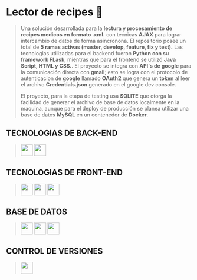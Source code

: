 #  Lector de recipes 📝
> Una solución desarrollada para la **lectura y procesamiento de recipes medicos en formato .xml.** con tecnicas **AJAX** para lograr intercambio de datos de forma asincronona.
> El repositorio posee un total de **5 ramas activas (master, develop, feature, fix y test).**
> Las tecnologias utilizadas para el backend fueron **Python con su framework FLask**, mientras que para el frontend se utilizó
> **Java Script, HTML y CSS.**. El proyecto se integra con **API's de google** para la comunicación directa con **gmail**; esto se logra con el protocolo de autenticacion de **google** llamado **OAuth2** que genera un **token** al leer el archivo **Credentials.json** generado en el google dev console.
>
> El proyecto, para la etapa de testing usa **SQLITE** que otorga la facilidad de generar el archivo de base de datos localmente en la maquina, aunque para el deploy de producción se planea utilizar una base de datos **MySQL** en un contenedor de **Docker**.

## TECNOLOGIAS DE BACK-END
> <a> <img width ='32px' src ='https://raw.githubusercontent.com/rahulbanerjee26/githubAboutMeGenerator/main/icons/python.svg'> </a>
> <a> <img width ='32px' src ='https://github.com/rahulbanerjee26/githubProfileReadmeGenerator/blob/main/icons/flask.svg'> </a>
## TECNOLOGIAS DE FRONT-END
> <a> <img width ='32px' src ='https://raw.githubusercontent.com/rahulbanerjee26/githubAboutMeGenerator/main/icons/javascript.svg'> </a>
> <a> <img width ='32px' src ='https://raw.githubusercontent.com/rahulbanerjee26/githubAboutMeGenerator/main/icons/css.svg'> </a>
> <a> <img width ='32px' src ='https://raw.githubusercontent.com/rahulbanerjee26/githubAboutMeGenerator/main/icons/html.svg'> </a>
## BASE DE DATOS
> <a> <img width ='32px' src ='https://github.com/rahulbanerjee26/githubProfileReadmeGenerator/blob/main/icons/mysql.svg'> </a>
> <a> <img width ='32px' src ='https://raw.githubusercontent.com/rahulbanerjee26/githubAboutMeGenerator/main/icons/sqlite.svg'> </a>
> <a> <img width ='32px' src ='https://github.com/rahulbanerjee26/githubProfileReadmeGenerator/blob/main/icons/docker.svg'> </a>
## CONTROL DE VERSIONES
> <a> <img width ='32px' src ='https://github.com/rahulbanerjee26/githubProfileReadmeGenerator/blob/main/icons/git.svg'> </a>
